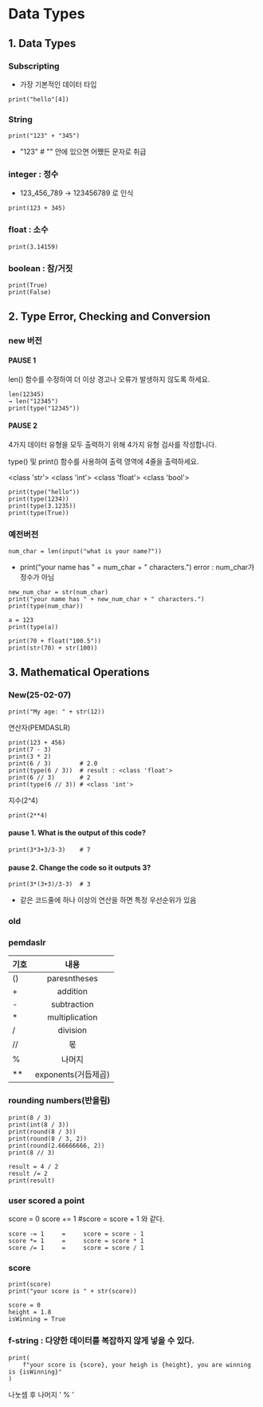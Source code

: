 # Data Types
## 1. Data Types
### Subscripting
- 가장 기본적인 데이터 타입
```
print("hello"[4])
```

### String
```
print("123" + "345")
```
* "123"  # "" 안에 있으면 어쨌든 문자로 취급

### integer : 정수

* 123_456_789 → 123456789 로 인식
```
print(123 + 345)
```


### float : 소수
```
print(3.14159)
```

### boolean : 참/거짓
```
print(True)
print(False)
```

## 2. Type Error, Checking and Conversion
### new 버전
#### PAUSE 1
len() 함수를 수정하여 더 이상 경고나 오류가 발생하지 않도록 하세요.
```
len(12345)
→ len("12345")
print(type("12345"))
```

#### PAUSE 2

4가지 데이터 유형을 모두 출력하기 위해 4가지 유형 검사를 작성합니다.

type() 및 print() 함수를 사용하여 출력 영역에 4줄을 출력하세요.

<class 'str'> <class 'int'> <class 'float'> <class 'bool'>

```
print(type("hello"))
print(type(1234))
print(type(3.1235))
print(type(True))
```

### 예전버전
```
num_char = len(input("what is your name?"))
```
* print("your name has " + num_char + " characters.")    error : num_char가 정수가 아님

```
new_num_char = str(num_char)
print("your name has " + new_num_char + " characters.")
print(type(num_char))
```

```
a = 123
print(type(a))
```

```
print(70 + float("100.5"))
print(str(70) + str(100))
```



## 3. Mathematical Operations
### New(25-02-07)

```
print("My age: " + str(12))
```

연산자(PEMDASLR)
```
print(123 + 456)
print(7 - 3)
print(3 * 2)
print(6 / 3)        # 2.0
print(type(6 / 3))  # result : <class 'float'>
print(6 // 3)       # 2
print(type(6 // 3)) # <class 'int'>
```

지수(2^4)
```
print(2**4)
```


#### pause 1. What is the output of this code?
```
print(3*3+3/3-3)    # 7
```

#### pause 2. Change the code so it outputs 3?
```
print(3*(3+3)/3-3)  # 3
```

* 같은 코드줄에 하나 이상의 연산을 하면 특정 우선순위가 있음


### old
### pemdaslr
| 기호 | 내용 |
|---|:---:|
| () | paresntheses |
| + | addition |
| - | subtraction |
| * | multiplication |
| / | division |
| // | 몫 |
| % | 나머지 |
| ** | exponents(거듭제곱) |


### rounding numbers(반올림)
```
print(8 / 3)
print(int(8 / 3))
print(round(8 / 3))
print(round(8 / 3, 2))
print(round(2.66666666, 2))
print(8 // 3)

result = 4 / 2
result /= 2
print(result)
```

### user scored a point
score = 0
score += 1  #score = score + 1 와 같다.
```
score -= 1     =     score = score - 1
score *= 1     =     score = score * 1
score /= 1     =     score = score / 1
```

### score
```
print(score)
print("your score is " + str(score))

score = 0
height = 1.8
isWinning = True
```

### f-string : 다양한 데이터를 복잡하지 않게 넣을 수 있다.
```
print(
    f"your score is {score}, your heigh is {height}, you are winning is {isWinning}"
)
```

나눗셈 후 나머지 ' % '